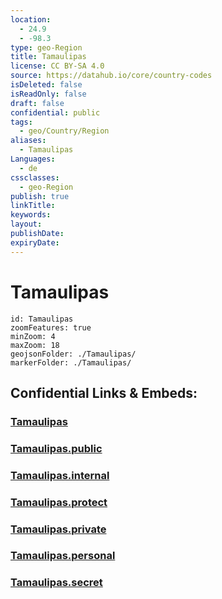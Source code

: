 ```yaml
---
location:
  - 24.9
  - -98.3
type: geo-Region
title: Tamaulipas
license: CC BY-SA 4.0
source: https://datahub.io/core/country-codes
isDeleted: false
isReadOnly: false
draft: false
confidential: public
tags:
  - geo/Country/Region
aliases:
  - Tamaulipas
Languages:
  - de
cssclasses:
  - geo-Region
publish: true
linkTitle:
keywords:
layout:
publishDate:
expiryDate:
---
```


# Tamaulipas

```leaflet
id: Tamaulipas
zoomFeatures: true 
minZoom: 4 
maxZoom: 18
geojsonFolder: ./Tamaulipas/
markerFolder: ./Tamaulipas/
```


## Confidential Links & Embeds: 

### [Tamaulipas](/_Standards/Earth/Continent/America~Central/Mexico/States~Mexico/Tamaulipas.md) 

### [Tamaulipas.public](/_public/Earth/Continent/America~Central/Mexico/States~Mexico/Tamaulipas.public.md) 

### [Tamaulipas.internal](/_internal/Earth/Continent/America~Central/Mexico/States~Mexico/Tamaulipas.internal.md) 

### [Tamaulipas.protect](/_protect/Earth/Continent/America~Central/Mexico/States~Mexico/Tamaulipas.protect.md) 

### [Tamaulipas.private](/_private/Earth/Continent/America~Central/Mexico/States~Mexico/Tamaulipas.private.md) 

### [Tamaulipas.personal](/_personal/Earth/Continent/America~Central/Mexico/States~Mexico/Tamaulipas.personal.md) 

### [Tamaulipas.secret](/_secret/Earth/Continent/America~Central/Mexico/States~Mexico/Tamaulipas.secret.md)

